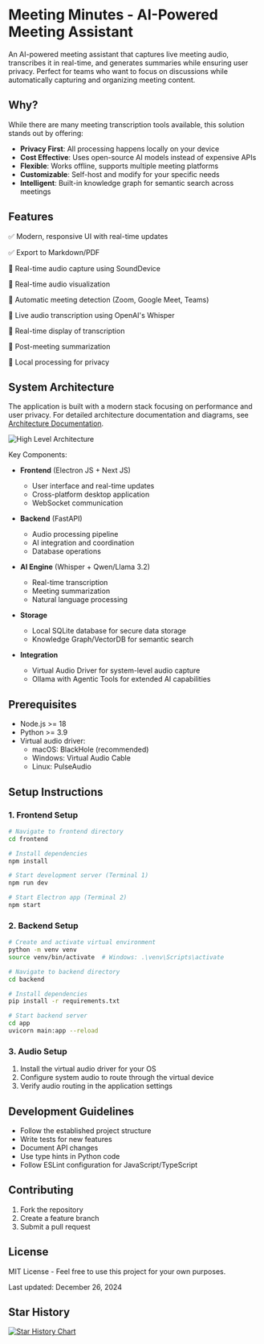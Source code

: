 # Meeting Minutes - AI-Powered Meeting Assistant

An AI-powered meeting assistant that captures live meeting audio, transcribes it in real-time, and generates summaries while ensuring user privacy. Perfect for teams who want to focus on discussions while automatically capturing and organizing meeting content.

## Why?

While there are many meeting transcription tools available, this solution stands out by offering:
- **Privacy First**: All processing happens locally on your device
- **Cost Effective**: Uses open-source AI models instead of expensive APIs
- **Flexible**: Works offline, supports multiple meeting platforms
- **Customizable**: Self-host and modify for your specific needs
- **Intelligent**: Built-in knowledge graph for semantic search across meetings

## Features

✅ Modern, responsive UI with real-time updates

✅ Export to Markdown/PDF

🚧 Real-time audio capture using SoundDevice

🚧 Real-time audio visualization

🚧 Automatic meeting detection (Zoom, Google Meet, Teams)

🚧 Live audio transcription using OpenAI's Whisper

🚧 Real-time display of transcription

🚧 Post-meeting summarization

🚧 Local processing for privacy

## System Architecture

The application is built with a modern stack focusing on performance and user privacy. For detailed architecture documentation and diagrams, see [Architecture Documentation](docs/architecture.md).

![High Level Architecture](docs/Diagram-High%20level%20architecture%20diagram.jpg)

Key Components:

- **Frontend** (Electron JS + Next JS)
  - User interface and real-time updates
  - Cross-platform desktop application
  - WebSocket communication

- **Backend** (FastAPI)
  - Audio processing pipeline
  - AI integration and coordination
  - Database operations
  
- **AI Engine** (Whisper + Qwen/Llama 3.2)
  - Real-time transcription
  - Meeting summarization
  - Natural language processing

- **Storage**
  - Local SQLite database for secure data storage
  - Knowledge Graph/VectorDB for semantic search

- **Integration**
  - Virtual Audio Driver for system-level audio capture
  - Ollama with Agentic Tools for extended AI capabilities

## Prerequisites

- Node.js >= 18
- Python >= 3.9
- Virtual audio driver:
  - macOS: BlackHole (recommended)
  - Windows: Virtual Audio Cable
  - Linux: PulseAudio

## Setup Instructions

### 1. Frontend Setup

```bash
# Navigate to frontend directory
cd frontend

# Install dependencies
npm install

# Start development server (Terminal 1)
npm run dev

# Start Electron app (Terminal 2)
npm start
```

### 2. Backend Setup

```bash
# Create and activate virtual environment
python -m venv venv
source venv/bin/activate  # Windows: .\venv\Scripts\activate

# Navigate to backend directory
cd backend

# Install dependencies
pip install -r requirements.txt

# Start backend server
cd app
uvicorn main:app --reload
```

### 3. Audio Setup

1. Install the virtual audio driver for your OS
2. Configure system audio to route through the virtual device
3. Verify audio routing in the application settings

## Development Guidelines

- Follow the established project structure
- Write tests for new features
- Document API changes
- Use type hints in Python code
- Follow ESLint configuration for JavaScript/TypeScript

## Contributing

1. Fork the repository
2. Create a feature branch
3. Submit a pull request

## License

MIT License - Feel free to use this project for your own purposes.

Last updated: December 26, 2024

## Star History

[![Star History Chart](https://api.star-history.com/svg?repos=Zackriya-Solutions/meeting-minutes&type=Date)](https://star-history.com/#Zackriya-Solutions/meeting-minutes&Date)
